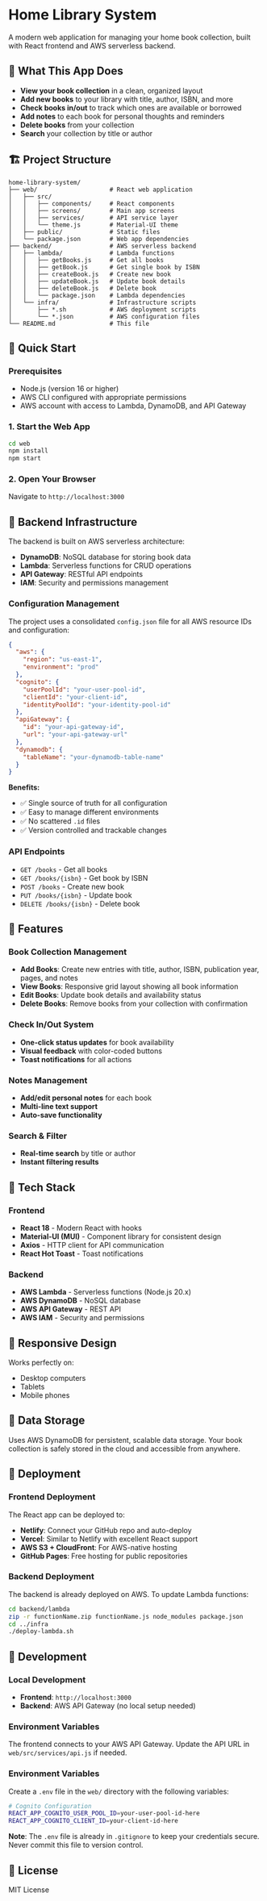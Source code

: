 # Home Library System

A modern web application for managing your home book collection, built with React frontend and AWS serverless backend.

## 🎯 What This App Does

- **View your book collection** in a clean, organized layout
- **Add new books** to your library with title, author, ISBN, and more
- **Check books in/out** to track which ones are available or borrowed
- **Add notes** to each book for personal thoughts and reminders
- **Delete books** from your collection
- **Search** your collection by title or author

## 🏗️ Project Structure

```
home-library-system/
├── web/                    # React web application
│   ├── src/
│   │   ├── components/     # React components
│   │   ├── screens/        # Main app screens
│   │   ├── services/       # API service layer
│   │   └── theme.js        # Material-UI theme
│   ├── public/             # Static files
│   └── package.json        # Web app dependencies
├── backend/                # AWS serverless backend
│   ├── lambda/             # Lambda functions
│   │   ├── getBooks.js     # Get all books
│   │   ├── getBook.js      # Get single book by ISBN
│   │   ├── createBook.js   # Create new book
│   │   ├── updateBook.js   # Update book details
│   │   ├── deleteBook.js   # Delete book
│   │   └── package.json    # Lambda dependencies
│   └── infra/              # Infrastructure scripts
│       ├── *.sh            # AWS deployment scripts
│       └── *.json          # AWS configuration files
└── README.md               # This file
```

## 🚀 Quick Start

### Prerequisites

- Node.js (version 16 or higher)
- AWS CLI configured with appropriate permissions
- AWS account with access to Lambda, DynamoDB, and API Gateway

### 1. Start the Web App

```bash
cd web
npm install
npm start
```

### 2. Open Your Browser
Navigate to `http://localhost:3000`

## 🔧 Backend Infrastructure

The backend is built on AWS serverless architecture:

- **DynamoDB**: NoSQL database for storing book data
- **Lambda**: Serverless functions for CRUD operations
- **API Gateway**: RESTful API endpoints
- **IAM**: Security and permissions management

### Configuration Management

The project uses a consolidated `config.json` file for all AWS resource IDs and configuration:

```json
{
  "aws": {
    "region": "us-east-1",
    "environment": "prod"
  },
  "cognito": {
    "userPoolId": "your-user-pool-id",
    "clientId": "your-client-id",
    "identityPoolId": "your-identity-pool-id"
  },
  "apiGateway": {
    "id": "your-api-gateway-id",
    "url": "your-api-gateway-url"
  },
  "dynamodb": {
    "tableName": "your-dynamodb-table-name"
  }
}
```

**Benefits:**
- ✅ Single source of truth for all configuration
- ✅ Easy to manage different environments
- ✅ No scattered `.id` files
- ✅ Version controlled and trackable changes

### API Endpoints

- `GET /books` - Get all books
- `GET /books/{isbn}` - Get book by ISBN
- `POST /books` - Create new book
- `PUT /books/{isbn}` - Update book
- `DELETE /books/{isbn}` - Delete book

## 📝 Features

### Book Collection Management
- **Add Books**: Create new entries with title, author, ISBN, publication year, pages, and notes
- **View Books**: Responsive grid layout showing all book information
- **Edit Books**: Update book details and availability status
- **Delete Books**: Remove books from your collection with confirmation

### Check In/Out System
- **One-click status updates** for book availability
- **Visual feedback** with color-coded buttons
- **Toast notifications** for all actions

### Notes Management
- **Add/edit personal notes** for each book
- **Multi-line text support**
- **Auto-save functionality**

### Search & Filter
- **Real-time search** by title or author
- **Instant filtering results**

## 🎨 Tech Stack

### Frontend
- **React 18** - Modern React with hooks
- **Material-UI (MUI)** - Component library for consistent design
- **Axios** - HTTP client for API communication
- **React Hot Toast** - Toast notifications

### Backend
- **AWS Lambda** - Serverless functions (Node.js 20.x)
- **AWS DynamoDB** - NoSQL database
- **AWS API Gateway** - REST API
- **AWS IAM** - Security and permissions

## 📱 Responsive Design

Works perfectly on:
- Desktop computers
- Tablets
- Mobile phones

## 🔄 Data Storage

Uses AWS DynamoDB for persistent, scalable data storage. Your book collection is safely stored in the cloud and accessible from anywhere.

## 🚀 Deployment

### Frontend Deployment

The React app can be deployed to:
- **Netlify**: Connect your GitHub repo and auto-deploy
- **Vercel**: Similar to Netlify with excellent React support
- **AWS S3 + CloudFront**: For AWS-native hosting
- **GitHub Pages**: Free hosting for public repositories

### Backend Deployment

The backend is already deployed on AWS. To update Lambda functions:

```bash
cd backend/lambda
zip -r functionName.zip functionName.js node_modules package.json
cd ../infra
./deploy-lambda.sh
```

## 🔧 Development

### Local Development
- **Frontend**: `http://localhost:3000`
- **Backend**: AWS API Gateway (no local setup needed)

### Environment Variables
The frontend connects to your AWS API Gateway. Update the API URL in `web/src/services/api.js` if needed.

### Environment Variables

Create a `.env` file in the `web/` directory with the following variables:

```bash
# Cognito Configuration
REACT_APP_COGNITO_USER_POOL_ID=your-user-pool-id-here
REACT_APP_COGNITO_CLIENT_ID=your-client-id-here
```

**Note**: The `.env` file is already in `.gitignore` to keep your credentials secure. Never commit this file to version control.

## 📄 License

MIT License 